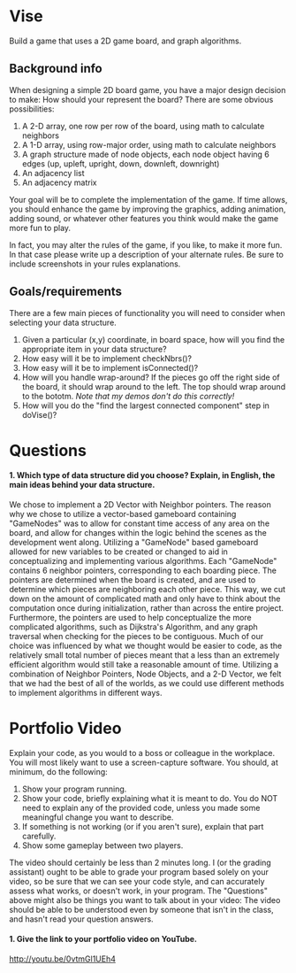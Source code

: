 Vise
================

Build a game that uses a 2D game board, and graph algorithms.

Background info
---------------
When designing a simple 2D board game, you have a major design decision to make: How should your represent the board? There are some obvious possibilities:

1. A 2-D array, one row per row of the board, using math to calculate neighbors
2. A 1-D array, using row-major order, using math to calculate neighbors
3. A graph structure made of node objects, each node object having 6 edges (up, upleft, upright, down, downleft, downright)
4. An adjacency list
5. An adjacency matrix

Your goal will be to complete the implementation of the game. If time allows, you should enhance the game by improving the graphics, adding animation, adding sound, or whatever other features you think would make the game more fun to play.

In fact, you may alter the rules of the game, if you like, to make it more fun. In that case please write up a description of your alternate rules. Be sure to include screenshots in your rules explanations.

Goals/requirements
------------------
There are a few main pieces of functionality you will need to consider when selecting your data structure.

1. Given a particular (x,y) coordinate, in board space, how will you find the appropriate item in your data structure?
2. How easy will it be to implement checkNbrs()?
3. How easy will it be to implement isConnected()?
4. How will you handle wrap-around? If the pieces go off the right side of the board, it should wrap around to the left. The top should wrap around to the bototm. *Note that my demos don't do this correctly!*
5. How will you do the "find the largest connected component" step in doVise()?

Questions
=========

#### 1. Which type of data structure did you choose? Explain, in English, the main ideas behind your data structure.

We chose to implement a 2D Vector with Neighbor pointers. The reason why we chose to utilize a vector-based gameboard containing "GameNodes" was to allow for constant time access of any area on the board, and allow for changes within the logic behind the scenes as the development went along. Utilizing a "GameNode" based gameboard allowed for new variables to be created or changed to aid in conceptualizing and implementing various algorithms. Each "GameNode" contains 6 neighbor pointers, corresponding to each boarding piece. The pointers are determined when the board is created, and are used to determine which pieces are neighboring each other piece. This way, we cut down on the amount of complicated math and only have to think about the computation once during initialization, rather than across the entire project. Furthermore, the pointers are used to help conceptualize the more complicated algorithms, such as Dijkstra's Algorithm, and any graph traversal when checking for the pieces to be contiguous. Much of our choice was influenced by what we thought would be easier to code, as the relatively small total number of pieces meant that a less than an extremely efficient algorithm would still take a reasonable amount of time. Utilizing a combination of Neighbor Pointers, Node Objects, and a 2-D Vector, we felt that we had the best of all of the worlds, as we could use different methods to implement algorithms in different ways.


Portfolio Video
=========

Explain your code, as you would to a boss or colleague in the workplace. You will most likely want to use a screen-capture software. You should, at minimum, do the following:

1. Show your program running.
2. Show your code, briefly explaining what it is meant to do. You do NOT need to explain any of the provided code, unless you made some meaningful change you want to describe.
3. If something is not working (or if you aren't sure), explain that part carefully.
4. Show some gameplay between two players.

The video should certainly be less than 2 minutes long. I (or the grading assistant) ought to be able to grade your program based solely on your video, so be sure that we can see your code style, and can accurately assess what works, or doesn't work, in your program. The "Questions" above might also be things you want to talk about in your video: The video should be able to be understood even by someone that isn't in the class, and hasn't read your question answers.

#### 1. Give the link to your portfolio video on YouTube.

http://youtu.be/0vtmGl1UEh4
